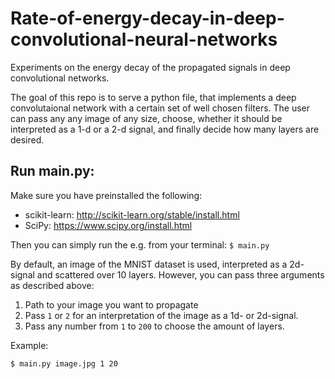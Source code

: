 # Rate-of-energy-decay-in-deep-convolutional-neural-networks
Experiments on the energy decay of the propagated signals in deep convolutional networks.

The goal of this repo is to serve a python file, that implements a deep convolutaional network with a certain set of well chosen filters. The user can pass any any image of any size, choose, whether it should be interpreted as a 1-d or a 2-d signal, and finally decide how many layers are desired.

## Run main.py:

Make sure you have preinstalled the following:

  - scikit-learn:   http://scikit-learn.org/stable/install.html
  - SciPy:    https://www.scipy.org/install.html
  
Then you can simply run the e.g. from your terminal:
```$ main.py ```

By default, an image of the MNIST dataset is used, interpreted as a 2d-signal and scattered over 10 layers. However, you can pass three arguments as described above:
  1. Path to your image you want to propagate
  
  2. Pass ``` 1 ``` or ``` 2 ``` for an interpretation of the image as a 1d- or 2d-signal.
  
  3. Pass any number from ``` 1 ``` to ``` 200 ``` to choose the amount of layers.
  

Example:

```$ main.py image.jpg 1 20```
